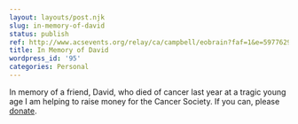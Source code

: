 ```yaml
---
layout: layouts/post.njk
slug: in-memory-of-david
status: publish
ref: http://www.acsevents.org/relay/ca/campbell/eobrain?faf=1&e=597762986
title: In Memory of David
wordpress_id: '95'
categories: Personal
---
```


In memory of a friend, David, who died of cancer last year at a tragic young age I am helping to raise money for the Cancer Society.  If you can, please [donate](http://www.acsevents.org/relay/ca/campbell/eobrain?faf=1&e=597762986).

